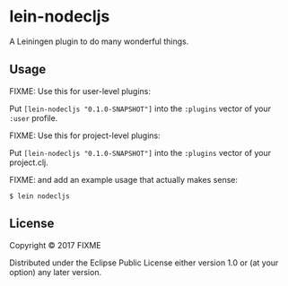 # lein-nodecljs

A Leiningen plugin to do many wonderful things.

## Usage

FIXME: Use this for user-level plugins:

Put `[lein-nodecljs "0.1.0-SNAPSHOT"]` into the `:plugins` vector of your `:user`
profile.

FIXME: Use this for project-level plugins:

Put `[lein-nodecljs "0.1.0-SNAPSHOT"]` into the `:plugins` vector of your project.clj.

FIXME: and add an example usage that actually makes sense:

    $ lein nodecljs

## License

Copyright © 2017 FIXME

Distributed under the Eclipse Public License either version 1.0 or (at
your option) any later version.
